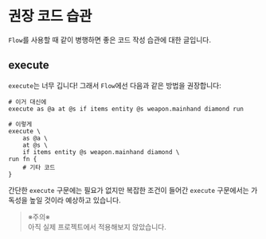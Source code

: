 # 권장 코드 습관

`Flow`를 사용할 때 같이 병행하면 좋은 코드 작성 습관에 대한 글입니다.

## execute

`execute`는 너무 깁니다! 그래서 `Flow`에선 다음과 같은 방법을 권장합니다:

```mcfunction
# 이거 대신에
execute as @a at @s if items entity @s weapon.mainhand diamond run

# 이렇게
execute \
    as @a \
    at @s \
    if items entity @s weapon.mainhand diamond \
run fn {
    # 기타 코드
}
```

간단한 `execute` 구문에는 필요가 없지만 복잡한 조건이 들어간 `execute` 구문에서는 가독성을 높일 것이라 예상하고 있습니다.

> ※주의※  
> 아직 실제 프로젝트에서 적용해보지 않았습니다.
